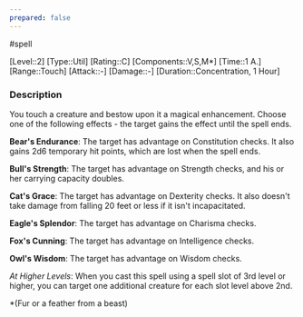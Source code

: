 ```yaml
---
prepared: false
---
```

#spell

[Level::2]
[Type::Util]
[Rating::C]
[Components::V,S,M*]
[Time::1 A.]
[Range::Touch]
[Attack::\-]
[Damage::\-]
[Duration::Concentration, 1 Hour]
### Description

You touch a creature and bestow upon it a magical enhancement. Choose one of the following effects - the target gains the effect until the spell ends.

**Bear's Endurance**: The target has advantage on Constitution checks. It also gains 2d6 temporary hit points, which are lost when the spell ends.

**Bull's Strength**: The target has advantage on Strength checks, and his or her carrying capacity doubles.

**Cat's Grace**: The target has advantage on Dexterity checks. It also doesn't take damage from falling 20 feet or less if it isn't incapacitated.

**Eagle's Splendor**: The target has advantage on Charisma checks.

**Fox's Cunning**: The target has advantage on Intelligence checks.

**Owl's Wisdom**: The target has advantage on Wisdom checks.

*At Higher Levels*: When you cast this spell using a spell slot of 3rd level or higher, you can target one additional creature for each slot level above 2nd. 

\*(Fur or a feather from a beast)